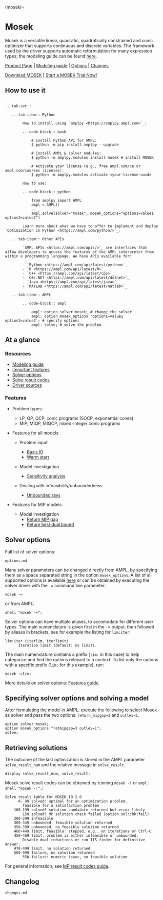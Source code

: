 (mosek)=

# Mosek

Mosek is a versatile linear, quadratic, quadratically constrained and conic optimizer that supports continuous and discrete variables.
The framework used by the driver supports automatic reformulation for many expression types; the modeling guide can be
found [here](https://mp.ampl.com/model-guide.html).

[Product Page](https://ampl.com/products/solvers/solvers-we-sell/mosek/)
| [Modeling guide](https://mp.ampl.com/model-guide.html)
| [Options](#solver-options)
| [Changes](changes.md)

[Download MOSEK](https://ampl.com/download/mosek)
| [Start a MOSEK Trial Now!](https://ampl.com/trial/mosek)

## How to use it

```{eval-rst}

.. tab-set::

   .. tab-item:: Python
   
        How to install using `amplpy <https://amplpy.ampl.com>`_:

        .. code-block:: bash

            # Install Python API for AMPL:
            $ python -m pip install amplpy --upgrade

            # Install AMPL & solver modules:
            $ python -m amplpy.modules install mosek # install MOSEK

            # Activate your license (e.g., free ampl.com/ce or ampl.com/courses licenses):
            $ python -m amplpy.modules activate <your-license-uuid>

        How to use:

        .. code-block:: python

            from amplpy import AMPL
            ampl = AMPL()
            ...
            ampl.solve(solver="mosek", mosek_options="option1=value1 option2=value2")

        Learn more about what we have to offer to implement and deploy `Optimization in Python <https://ampl.com/python/>`_.

   .. tab-item:: Other APIs

        `AMPL APIs <https://ampl.com/apis/>`_ are interfaces that allow developers to access the features of the AMPL interpreter from within a programming language. We have APIs available for:

        - `Python <https://ampl.com/api/latest/python>`_
        - `R <https://ampl.com/api/latest/R>`_
        - `C++ <https://ampl.com/api/latest/cpp>`_
        - `C#/.NET <https://ampl.com/api/latest/dotnet>`_
        - `Java <https://ampl.com/api/latest/java>`_
        - `MATLAB <https://ampl.com/api/latest/matlab>`_

   .. tab-item:: AMPL

        .. code-block:: ampl

            ampl: option solver mosek; # change the solver
            ampl: option mosek_options 'option1=value1 option2=value2'; # specify options
            ampl: solve; # solve the problem
```

## At a glance

### Resources

* [Modeling guide](https://mp.ampl.com/model-guide.html)
* [Important features](https://mp.ampl.com/features-guide.html#important-features)
* [Solver options](#solver-options)
* [Solve result codes](#retrieving-solutions)
* [Driver sources](https://github.com/ampl/mp/tree/develop/solvers/mosek)

### Features

* Problem types: 

  * LP, QP, QCP, conic programs (SOCP, exponential cones)
  * MIP, MIQP, MIQCP, mixed-integer conic programs

* Features for all models:
    * Problem input
        * [Basis IO](https://mp.ampl.com/features-guide.html#input-and-output-basis)
        * [Warm start](https://mp.ampl.com/features-guide.html#warm-start)

    * Model investigation

        * [Sensitivity analysis](https://mp.ampl.com/features-guide.html#sensitivity-analysis)

    * Dealing with infeasibility/unboundedness
    
        * [Unbounded rays](https://mp.ampl.com/features-guide.html#unbounded-rays)



* Features for MIP models:
    * Model investigation
      * [Return MIP gap](https://mp.ampl.com/features-guide.html#return-mip-gap)
      * [Return best dual bound](https://mp.ampl.com/features-guide.html#return-best-dual-bound)
      

## Solver options

Full list of solver options:
```{toctree}
options.md
```

Many solver parameters can be changed directly from AMPL, by specifying them as a space separated string in the option `mosek_options`. 
A list of all supported options is available [here](options.md) or can be obtained by executing the solver driver with the `-=` command line parameter:

```
mosek -=
```

or from AMPL:

```ampl
shell "mosek -=";
```

Solver options can have multiple aliases, to accomodate for different user types. 
The main numenclature is given first in the -= output, then followed by aliases in brackets,
 see for example the listing for `lim:iter`:

```
lim:iter (iterlim, iterlimit)
      Iteration limit (default: no limit).
```

The main numenclature contains a prefix (`lim:` in this case) to help categorize and find the 
options relevant to a context. To list only the options with a specific prefix (`lim:` for this example), 
run:

```
mosek -=lim:
```

More details on solver options: [Features guide](https://mp.ampl.com/features-guide.html).


## Specifying solver options and solving a model

After formulating the model in AMPL, execute the following to select Mosek as solver and pass the two options:
`return_mipgap=3` and `outlev=1`.

```ampl
option solver mosek;
option mosek_options "retmipgap=3 outlev=1";
solve;
```

## Retrieving solutions

The outcome of the last optimization is stored in the AMPL parameter `solve_result_num` and the relative message in
`solve_result`.

```ampl
display solve_result_num, solve_result;
```

Mosek solve result codes can be obtained by running `mosek -!` or `ampl: shell "mosek -!";`:
```
Solve result table for MOSEK 10.2.0
	  0- 99	solved: optimal for an optimization problem,
		feasible for a satisfaction problem 
	100-199	solved? solution candidate returned but error likely 
	    150	solved? MP solution check failed (option sol:chk:fail) 
	200-299	infeasible 
	300-349	unbounded, feasible solution returned 
	350-399	unbounded, no feasible solution returned 
	400-449	limit, feasible: stopped, e.g., on iterations or Ctrl-C 
	450-469	limit, problem is either infeasible or unbounded.
		Disable dual reductions or run IIS finder for definitive answer.
	470-499	limit, no solution returned 
	500-999	failure, no solution returned 
	    550	failure: numeric issue, no feasible solution
```

For general information, see [MP result codes guide](https://mp.ampl.com/features-guide.html#solve-result-codes).

## Changelog

```{toctree}
changes.md
```
